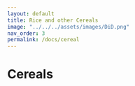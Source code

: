 ```yaml
---
layout: default
title: Rice and other Cereals
image: "../../../assets/images/DiD.png"
nav_order: 3
permalink: /docs/cereal
---
```


# Cereals
